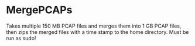 # MergePCAPs
Takes multiple 150 MB PCAP files and merges them into 1 GB PCAP files, then zips the merged files with a time stamp to the home directory. Must be run as sudo!
